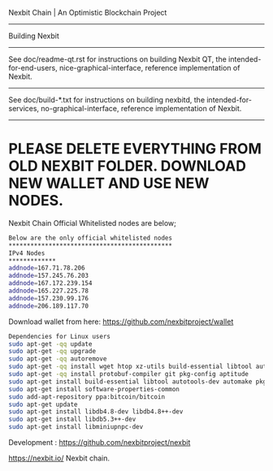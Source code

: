 Nexbit Chain | An Optimistic Blockchain Project


*************
Building Nexbit
*************
See doc/readme-qt.rst for instructions on building Nexbit QT,
the intended-for-end-users, nice-graphical-interface, reference
implementation of Nexbit.
***************
See doc/build-*.txt for instructions on building nexbitd,
the intended-for-services, no-graphical-interface, reference
implementation of Nexbit.

****************
# PLEASE DELETE EVERYTHING FROM OLD NEXBIT FOLDER. DOWNLOAD NEW WALLET AND USE NEW NODES.
Nexbit Chain Official Whitelisted nodes are below;
```bash
Below are the only official whitelisted nodes
*********************************************
IPv4 Nodes
*************
addnode=167.71.78.206
addnode=157.245.76.203
addnode=167.172.239.154
addnode=165.227.225.78
addnode=157.230.99.176
addnode=206.189.117.70


```

Download wallet from here: https://github.com/nexbitproject/wallet

```bash
Dependencies for Linux users
sudo apt-get -qq update
sudo apt-get -qq upgrade
sudo apt-get -qq autoremove
sudo apt-get -qq install wget htop xz-utils build-essential libtool autoconf automake software-properties-common
sudo apt-get -qq install protobuf-compiler git pkg-config aptitude
sudo apt-get install build-essential libtool autotools-dev automake pkg-config libssl-dev libevent-dev bsdmainutils git cmake libboost-all-dev libgmp3-dev
sudo apt-get install software-properties-common
sudo add-apt-repository ppa:bitcoin/bitcoin
sudo apt-get update
sudo apt-get install libdb4.8-dev libdb4.8++-dev
sudo apt-get install libdb5.3++-dev
sudo apt-get install libminiupnpc-dev


```

Development :
https://github.com/nexbitproject/nexbit

https://nexbit.io/ 
Nexbit chain.

